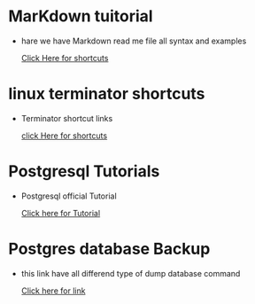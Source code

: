 # MarKdown tuitorial 

- hare we have Markdown read me file all syntax and examples
  
  [Click Here for shortcuts](https://www.markdownguide.org/basic-syntax)

# linux terminator shortcuts

- Terminator shortcut links

  [click Here for shortcuts](https://defkey.com/terminator-terminal-emulator-shortcuts)

# Postgresql Tutorials
  
  - Postgresql official Tutorial
  
    [Click here for Tutorial](https://www.postgresqltutorial.com/)

# Postgres database Backup

  - this link have all differend type of dump database command
  
     [Click here for link](https://sqlbackupandftp.com/blog/how-to-backup-and-restore-postgresql-database)
